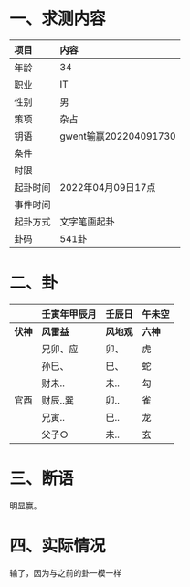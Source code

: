 # 一、求测内容

| 项目     | 内容                  |
| :------- | :-------------------- |
| 年龄     | 34                    |
| 职业     | IT                    |
| 性别     | 男                    |
| 策项     | 杂占                  |
| 钥语     | gwent输赢202204091730 |
| 条件     |                       |
| 时限     |                       |
| 起卦时间 | 2022年04月09日17点    |
| 事件时间 |                       |
| 起卦方式 | 文字笔画起卦          |
| 卦码     | 541卦                 |

# 二、卦

|                | 壬寅年甲辰月     | 壬辰日           | 午未空         |
| :------------- | :--------------- | :--------------- | :------------- |
| **伏神** | **风雷益** | **风地观** | **六神** |
|                | 兄卯、应         | 卯、             | 虎             |
|                | 孙巳、           | 巳、             | 蛇             |
|                | 财未..           | 未..             | 勾             |
| 官酉           | 财辰..巽         | 卯..             | 雀             |
|                | 兄寅..           | 巳..             | 龙             |
|                | 父子○           | 未..             | 玄             |

# 三、断语

明显赢。

# 四、实际情况

输了，因为与之前的卦一模一样
